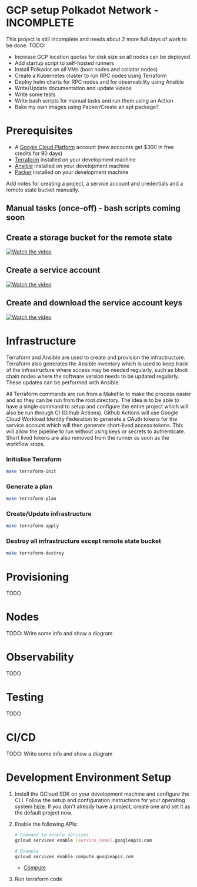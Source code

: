 # GCP setup Polkadot Network - INCOMPLETE
This project is still incomplete and needs about 2 more full days of work to be done.
TODO:
- Increase GCP location quotas for disk size so all nodes can be deployed
- Add startup script to self-hosted runners
- Install Polkadot on all VMs (boot nodes and collator nodes)
- Create a Kubernetes cluster to run RPC nodes using Terraform
- Deploy helm charts for RPC nodes and for observability using Ansible
- Write/Update documentation and update videos
- Write some tests
- Write bash scripts for manual tasks and run them using an Action
- Bake my own images using Packer/Create an apt package?

# Prerequisites

* A [Google Cloud Platform](https://cloud.google.com/) account (new accounts get $300 in free credits for 90 days)
* [Terraform](https://www.terraform.io/) installed on your development machine
* [Ansible](https://www.ansible.com/) installed on your development machine
* [Packer](https://www.packer.io/) installed on your development machine

Add notes for creating a project, a service account and credentials and a remote state bucket manually.

## Manual tasks (once-off) - bash scripts coming soon
## Create a storage bucket for the remote state

[![Watch the video](https://i9.ytimg.com/vi/nOmxVlHdFng/mq1.jpg?sqp=CJytxpcG&rs=AOn4CLD4tJJfdmJpTbvs4qbRqDiCn2SpLw)](https://youtu.be/nOmxVlHdFng)

## Create a service account

[![Watch the video](https://i9.ytimg.com/vi/nOmxVlHdFng/mq1.jpg?sqp=CJytxpcG&rs=AOn4CLD4tJJfdmJpTbvs4qbRqDiCn2SpLw&retry=4)](https://youtu.be/nOmxVlHdFng)

## Create and download the service account keys

[![Watch the video](https://i9.ytimg.com/vi/VipHgpVFY5k/mq1.jpg?sqp=CJytxpcG&rs=AOn4CLAWXmy-ujXBJTJrtO6uKdxHXy-zVQ)](https://youtu.be/VipHgpVFY5k)

# Infrastructure
Terraform and Ansible are used to create and provision the infractructure. Terraform also generates the Ansible inventory which is used to keep track of the infrastructure where access may be needed regularly, such as block chain nodes where the software version needs to be updated regularly. These updates can be performed with Ansible.

All Terraform commands are run from a Makefile to make the process easier and so they can be run from the root directory. The idea is to be able to have a single command to setup and configure the entire project which will also be run through CI (Github Actions). Github Actions will use Google Cloud Workload Identity Federation to generate a OAuth tokens for the service account which will then generate short-lived access tokens. This will allow the pipeline to run without using keys or secrets to authenticate. Short lived tokens are also removed from the runner as soon as the workflow stops.

### Initialise Terraform

```zsh
make terraform-init
```

### Generate a plan

```zsh
make terraform-plan
```

### Create/Update infrastructure

```zsh
make terraform-apply
```

### Destroy all infrastructure except remote state bucket
```zsh
make terraform-destroy
```

# Provisioning
TODO

# Nodes
TODO: Write some info and show a diagram

# Observability
TODO

# Testing
TODO

# CI/CD
TODO: Write some info and show a diagram

# Development Environment Setup

1. Install the GCloud SDK on your development machine and configure the CLI. Follow the setup and configuration instructions for your operating system [here](https://cloud.google.com/sdk/docs/install). If you don't already have a project, create one and set it as the default project now.
2. Enable the following APIs:

    ```bash
    # Command to enable services
    gcloud services enable [service_name].googleapis.com

    # Example
    gcloud services enable compute.googleapis.com
    ```

    - [Compute](https://cloud.google.com/compute/docs/reference/rest/v1)

3. Run terraform code